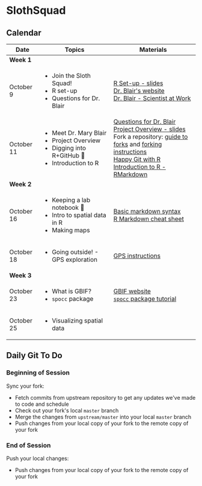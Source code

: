 # SlothSquad

## Calendar

| Date   |      Topics      |  Materials |
|----------|-------------|------|
| **Week 1** | | |
  | October 9 |  <ul><li>Join the Sloth Squad! </li><li> R set-up </li><li> Questions for Dr. Blair| [R Set-up - slides](https://docs.google.com/presentation/d/1EsC6WLLg2vecp1zUkETEXVK2Ai168oAJrUcz23vlpj8/edit?usp=sharing) <br> [Dr. Blair's website](https://sites.google.com/site/maryeblair/home) <br> [Dr. Blair - Scientist at Work](https://scientistatwork.blogs.nytimes.com/tag/slow-loris/) |
  | October 11 |    <ul><li>Meet Dr. Mary Blair </li><li> Project Overview </li><li> Digging into R+GitHub :fork_and_knife: </li><li>Introduction to R    |  [Questions for Dr. Blair](https://docs.google.com/document/d/14YUri2-jk7_R_H8OH7ouzHGdfD1sJqFb7CTERCC7NMs/edit?usp=sharing)<br>[Project Overview - slides](https://docs.google.com/presentation/d/1WHQqnFkMPRanS7SCgBz7Vu6U876s6jPJqvuFz_OkTFU/edit?usp=sharing) <br> Fork a repository: [guide to forks](https://www.dataschool.io/simple-guide-to-forks-in-github-and-git/) and [forking instructions](https://help.github.com/articles/fork-a-repo/) <br> [Happy Git with R](http://happygitwithr.com/rstudio-git-github.html) <br>[Introduction to R - RMarkdown](https://github.com/amnh/BridgeUP-STEM-BabichMorrow/blob/master/lesson_plans/Introduction_to_R.Rmd)  |
| **Week 2** | | |
  | October 16 | <ul><li> Keeping a lab notebook :notebook_with_decorative_cover: </li><li> Intro to spatial data in R </li><li> Making maps |  [Basic markdown syntax](https://help.github.com/articles/basic-writing-and-formatting-syntax/) <br> [R Markdown cheat sheet](https://www.rstudio.com/wp-content/uploads/2015/02/rmarkdown-cheatsheet.pdf)   |
  | October 18 | <ul><li> Going outside! - GPS exploration |  [GPS instructions](https://rsh249.github.io/spatial_bioinformatics/GPStoGISwithText.html)   |
| **Week 3** | | |
  | October 23 | <ul><li> What is GBIF? </li><li> `spocc` package |  [GBIF website](https://www.gbif.org) <br>[`spocc` package tutorial](https://ropensci.org/tutorials/spocc_tutorial/)  |
  |October 25 | <ul><li> Visualizing spatial data | |

## Daily Git To Do

### Beginning of Session

Sync your fork:

+ Fetch commits from upstream repository to get any updates we've made to code and schedule
+ Check out your fork's local `master` branch
+ Merge the changes from `upstream/master` into your local `master` branch
+ Push changes from your local copy of your fork to the remote copy of your fork

### End of Session

Push your local changes:

+ Push changes from your local copy of your fork to the remote copy of your fork



